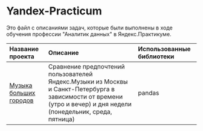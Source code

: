 # Yandex-Practicum

Это файл с описаниями задач, которые были выполнены в ходе обучения профессии "Аналитик данных" в Яндекс.Практикуме.

| Название проекта       | Описание                                                                                                                                                           | Использованные библиотеки |
|:------------------------|:--------------------------------------------------------------------------------------------------------------------------------------------------------------------|:---------------------------|
| [Музыка больших городов](/Yandex-Practicum/big_cities_music/README.md) | Сравнение предпочтений пользователей Яндекс.Музыки из Москвы и Санкт-Петербурга в зависимости от времени (утро и вечер) и дня недели (понедельник, среда, пятница) | pandas                    |
